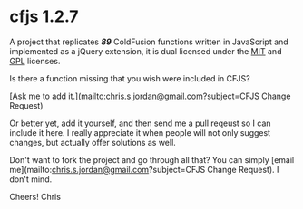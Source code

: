 cfjs 1.2.7
====

A project that replicates _**89**_ ColdFusion functions written in JavaScript and implemented as a jQuery extension, it is dual licensed under the [MIT](http://www.opensource.org/licenses/mit-license.php) and [GPL](http://www.gnu.org/licenses/gpl.html) licenses.

Is there a function missing that you wish were included in CFJS? 

[Ask me to add it.](mailto:chris.s.jordan@gmail.com?subject=CFJS Change Request)

Or better yet, add it yourself, and then send me a pull reqeust so I can include it here. I really appreciate it when people will not only suggest changes, but actually offer solutions as well. 

Don't want to fork the project and go through all that? You can simply [email me](mailto:chris.s.jordan@gmail.com?subject=CFJS Change Request). I don't mind.

Cheers!
Chris 
